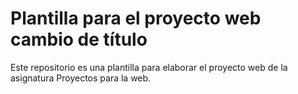 # Plantilla para el proyecto web cambio de título

Este repositorio es una plantilla para elaborar el proyecto web de la asignatura Proyectos para la web. 
